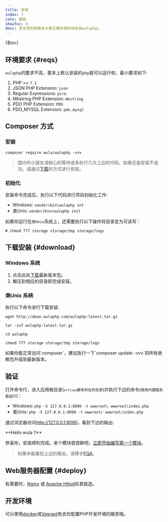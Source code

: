 ```yaml
---
title: 安装
index: 1
cate: 基础
showToc: 0
desc: 本文目的是教会大家正确并顺利地安装wulaphp。
---
```


{$toc}

## 环境要求 {#reqs}

`wulaphp`的要求不高，基本上默认安装的`php`就可以运行啦，最小要求如下:

1. PHP >= `7.1`
2. JSON PHP Extension: `json`
3. Regular Expressions: `pcre`
4. Mbstring PHP Extension: `mbstring`
5. PDO PHP Extension: `PDO`
6. PDO_MYSQL Extension: `pdo_mysql`

## Composer 方式

### 安装

`composer require wula/wulaphp -vvv`

> 国内的小朋友请耐心的等待或多执行几次上边的代码。如果还是安装不成功，请通过[下载](#download)的方式进行安装。

### 初始化

安装命令完成后，执行以下代码进行项目初始化工作:

* Windows: `vendor\bin\wulaphp int`
* 类Unix:  `vendor/bin/wulaphp init`

如果你运行在`类Unix`系统上，还需要执行以下操作将目录变为可读写：

`# chmod 777 storage storage/tmp storage/logs`

## 下载安装 {#download}

### Windows 系统

1. 点击此处[下载](http://down.wulaphp.com/wulaphp-latest.zip)最新版本包。
2. 解压到相应的目录即完成安装。

### 类Unix 系统

执行以下命令进行下载安装:

`wget http://down.wulaphp.com/wulaphp-latest.tar.gz`

`tar -zxf wulaphp-latest.tar.gz`

`cd wulaphp`

`chmod 777 storage storage/tmp storage/logs`

<p class="tip" markdown=1>如果你能正常访问`composer`，建议执行一下`composer update -vvv`将所有依赖包升级到最新版本。</p>

## 验证

打开命令行，进入应用根目录(<small markdown=1>`artisan`脚本所在的目录</small>)并执行下边的命令(<small>使用内建服务器运行</small>)：

* Windows: `php -S 127.0.0.1:8090 -t wwwroot\ wwwroot\index.php`
* 类Unix: `php -S 127.0.0.1:8090 -t wwwroot/ wwwroot/index.php`

通过浏览器访问<a href="http://127.0.0.1:8090" target="_blank">http://127.0.0.1:8090</a>，看到下边的输出:

<p class="success" markdown=1>
**Hello wula !!**
</p>

恭喜你，安装顺利完成。来个模块尝尝鲜吧，[立即开始编写第一个模块](start.md)。

> 如果未能看到上边的输出，请移步[FQA](../fqa.md#install)。

## Web服务器配置 {#deploy}

有需要时，[Nginx](nginx.md) 或 [Apache Httpd](httpd.md)任君挑选。

## 开发环境

可以使用[docker](docker.md)或[Vagrant](vagrant.md)免去你配置PHP开发环境的痛苦哦。
